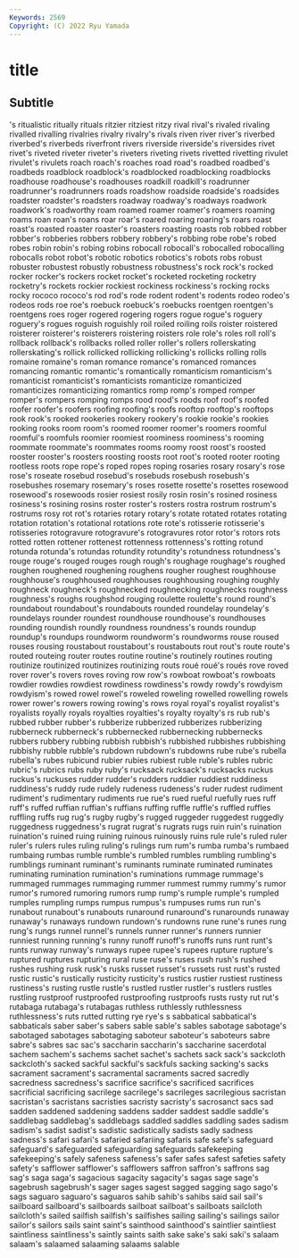 ```yaml
---
Keywords: 2569
Copyright: (C) 2022 Ryu Yamada
---
```



# title

## Subtitle
's ritualistic ritually rituals ritzier ritziest ritzy rival rival's rivaled
rivaling rivalled rivalling rivalries rivalry rivalry's rivals riven river river's
riverbed riverbed's riverbeds riverfront rivers riverside riverside's riversides rivet rivet's
riveted riveter riveter's riveters riveting rivets rivetted rivetting rivulet rivulet's
rivulets roach roach's roaches road road's roadbed roadbed's roadbeds roadblock
roadblock's roadblocked roadblocking roadblocks roadhouse roadhouse's roadhouses roadkill roadkill's roadrunner
roadrunner's roadrunners roads roadshow roadside roadside's roadsides roadster roadster's roadsters
roadway roadway's roadways roadwork roadwork's roadworthy roam roamed roamer roamer's
roamers roaming roams roan roan's roans roar roar's roared roaring
roaring's roars roast roast's roasted roaster roaster's roasters roasting roasts
rob robbed robber robber's robberies robbers robbery robbery's robbing robe
robe's robed robes robin robin's robing robins robocall robocall's robocalled
robocalling robocalls robot robot's robotic robotics robotics's robots robs robust
robuster robustest robustly robustness robustness's rock rock's rocked rocker rocker's
rockers rocket rocket's rocketed rocketing rocketry rocketry's rockets rockier rockiest
rockiness rockiness's rocking rocks rocky rococo rococo's rod rod's rode
rodent rodent's rodents rodeo rodeo's rodeos rods roe roe's roebuck
roebuck's roebucks roentgen roentgen's roentgens roes roger rogered rogering rogers
rogue rogue's roguery roguery's rogues roguish roguishly roil roiled roiling
roils roister roistered roisterer roisterer's roisterers roistering roisters role role's
roles roll roll's rollback rollback's rollbacks rolled roller roller's rollers
rollerskating rollerskating's rollick rollicked rollicking rollicking's rollicks rolling rolls romaine
romaine's roman romance romance's romanced romances romancing romantic romantic's romantically
romanticism romanticism's romanticist romanticist's romanticists romanticize romanticized romanticizes romanticizing romantics
romp romp's romped romper romper's rompers romping romps rood rood's
roods roof roof's roofed roofer roofer's roofers roofing roofing's roofs
rooftop rooftop's rooftops rook rook's rooked rookeries rookery rookery's rookie
rookie's rookies rooking rooks room room's roomed roomer roomer's roomers
roomful roomful's roomfuls roomier roomiest roominess roominess's rooming roommate roommate's
roommates rooms roomy roost roost's roosted rooster rooster's roosters roosting
roosts root root's rooted rooter rooting rootless roots rope rope's
roped ropes roping rosaries rosary rosary's rose rose's roseate rosebud
rosebud's rosebuds rosebush rosebush's rosebushes rosemary rosemary's roses rosette rosette's
rosettes rosewood rosewood's rosewoods rosier rosiest rosily rosin rosin's rosined
rosiness rosiness's rosining rosins roster roster's rosters rostra rostrum rostrum's
rostrums rosy rot rot's rotaries rotary rotary's rotate rotated rotates
rotating rotation rotation's rotational rotations rote rote's rotisserie rotisserie's rotisseries
rotogravure rotogravure's rotogravures rotor rotor's rotors rots rotted rotten rottener
rottenest rottenness rottenness's rotting rotund rotunda rotunda's rotundas rotundity rotundity's
rotundness rotundness's rouge rouge's rouged rouges rough rough's roughage roughage's
roughed roughen roughened roughening roughens rougher roughest roughhouse roughhouse's roughhoused
roughhouses roughhousing roughing roughly roughneck roughneck's roughnecked roughnecking roughnecks roughness
roughness's roughs roughshod rouging roulette roulette's round round's roundabout roundabout's
roundabouts rounded roundelay roundelay's roundelays rounder roundest roundhouse roundhouse's roundhouses
rounding roundish roundly roundness roundness's rounds roundup roundup's roundups roundworm
roundworm's roundworms rouse roused rouses rousing roustabout roustabout's roustabouts rout
rout's route route's routed routeing router routes routine routine's routinely
routines routing routinize routinized routinizes routinizing routs roué roué's roués
rove roved rover rover's rovers roves roving row row's rowboat
rowboat's rowboats rowdier rowdies rowdiest rowdiness rowdiness's rowdy rowdy's rowdyism
rowdyism's rowed rowel rowel's roweled roweling rowelled rowelling rowels rower
rower's rowers rowing rowing's rows royal royal's royalist royalist's royalists
royally royals royalties royalties's royalty royalty's rs rub rub's rubbed
rubber rubber's rubberize rubberized rubberizes rubberizing rubberneck rubberneck's rubbernecked rubbernecking
rubbernecks rubbers rubbery rubbing rubbish rubbish's rubbished rubbishes rubbishing rubbishy
rubble rubble's rubdown rubdown's rubdowns rube rube's rubella rubella's rubes
rubicund rubier rubies rubiest ruble ruble's rubles rubric rubric's rubrics
rubs ruby ruby's rucksack rucksack's rucksacks ruckus ruckus's ruckuses rudder
rudder's rudders ruddier ruddiest ruddiness ruddiness's ruddy rude rudely rudeness
rudeness's ruder rudest rudiment rudiment's rudimentary rudiments rue rue's rued
rueful ruefully rues ruff ruff's ruffed ruffian ruffian's ruffians ruffing
ruffle ruffle's ruffled ruffles ruffling ruffs rug rug's rugby rugby's
rugged ruggeder ruggedest ruggedly ruggedness ruggedness's rugrat rugrat's rugrats rugs
ruin ruin's ruination ruination's ruined ruing ruining ruinous ruinously ruins
rule rule's ruled ruler ruler's rulers rules ruling ruling's rulings
rum rum's rumba rumba's rumbaed rumbaing rumbas rumble rumble's rumbled
rumbles rumbling rumbling's rumblings ruminant ruminant's ruminants ruminate ruminated ruminates
ruminating rumination rumination's ruminations rummage rummage's rummaged rummages rummaging rummer
rummest rummy rummy's rumor rumor's rumored rumoring rumors rump rump's
rumple rumple's rumpled rumples rumpling rumps rumpus rumpus's rumpuses rums
run run's runabout runabout's runabouts runaround runaround's runarounds runaway runaway's
runaways rundown rundown's rundowns rune rune's runes rung rung's rungs
runnel runnel's runnels runner runner's runners runnier runniest running running's
runny runoff runoff's runoffs runs runt runt's runts runway runway's
runways rupee rupee's rupees rupture rupture's ruptured ruptures rupturing rural
ruse ruse's ruses rush rush's rushed rushes rushing rusk rusk's
rusks russet russet's russets rust rust's rusted rustic rustic's rustically
rusticity rusticity's rustics rustier rustiest rustiness rustiness's rusting rustle rustle's
rustled rustler rustler's rustlers rustles rustling rustproof rustproofed rustproofing rustproofs
rusts rusty rut rut's rutabaga rutabaga's rutabagas ruthless ruthlessly ruthlessness
ruthlessness's ruts rutted rutting rye rye's s sabbatical sabbatical's sabbaticals
saber saber's sabers sable sable's sables sabotage sabotage's sabotaged sabotages
sabotaging saboteur saboteur's saboteurs sabre sabre's sabres sac sac's saccharin
saccharin's saccharine sacerdotal sachem sachem's sachems sachet sachet's sachets sack
sack's sackcloth sackcloth's sacked sackful sackful's sackfuls sacking sacking's sacks
sacrament sacrament's sacramental sacraments sacred sacredly sacredness sacredness's sacrifice sacrifice's
sacrificed sacrifices sacrificial sacrificing sacrilege sacrilege's sacrileges sacrilegious sacristan sacristan's
sacristans sacristies sacristy sacristy's sacrosanct sacs sad sadden saddened saddening
saddens sadder saddest saddle saddle's saddlebag saddlebag's saddlebags saddled saddles
saddling sades sadism sadism's sadist sadist's sadistic sadistically sadists sadly
sadness sadness's safari safari's safaried safariing safaris safe safe's safeguard
safeguard's safeguarded safeguarding safeguards safekeeping safekeeping's safely safeness safeness's safer
safes safest safeties safety safety's safflower safflower's safflowers saffron saffron's
saffrons sag sag's saga saga's sagacious sagacity sagacity's sagas sage
sage's sagebrush sagebrush's sager sages sagest sagged sagging sago sago's
sags saguaro saguaro's saguaros sahib sahib's sahibs said sail sail's
sailboard sailboard's sailboards sailboat sailboat's sailboats sailcloth sailcloth's sailed sailfish
sailfish's sailfishes sailing sailing's sailings sailor sailor's sailors sails saint
saint's sainthood sainthood's saintlier saintliest saintliness saintliness's saintly saints saith
sake sake's saki saki's salaam salaam's salaamed salaaming salaams salable
